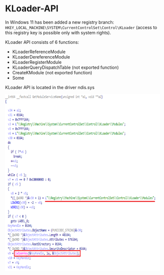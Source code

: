 # KLoader-API

In Windows 11  has been added a new registry branch: `HKEY_LOCAL_MACHINE\SYSTEM\CurrentControlSet\Control\KLoader` (access to this registry key is possible only with system rights).

KLoader API consists of 6 functions:
* KLoaderReferenceModule
* KLoaderDereferenceModule
* KLoaderRegisterModule
* KLoaderQueryDispatchTable (not exported function)
* CreateKModule (not exported function)
* Some

KLoader API is located in the driver ndis.sys

<img align="left" src="https://raw.githubusercontent.com/LunarResearch/KLoader-API/main/ndis_kloader.png" width="755" height="575">
